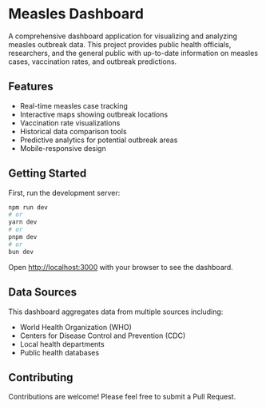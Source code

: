 # Measles Dashboard

A comprehensive dashboard application for visualizing and analyzing measles outbreak data. This project provides public health officials, researchers, and the general public with up-to-date information on measles cases, vaccination rates, and outbreak predictions.

## Features

- Real-time measles case tracking
- Interactive maps showing outbreak locations
- Vaccination rate visualizations
- Historical data comparison tools
- Predictive analytics for potential outbreak areas
- Mobile-responsive design

## Getting Started

First, run the development server:

```bash
npm run dev
# or
yarn dev
# or
pnpm dev
# or
bun dev
```

Open [http://localhost:3000](http://localhost:3000) with your browser to see the dashboard.

## Data Sources

This dashboard aggregates data from multiple sources including:

- World Health Organization (WHO)
- Centers for Disease Control and Prevention (CDC)
- Local health departments
- Public health databases

## Contributing

Contributions are welcome! Please feel free to submit a Pull Request.
